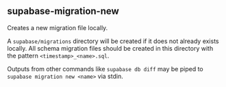 ## supabase-migration-new

Creates a new migration file locally.

A `supabase/migrations` directory will be created if it does not already exists locally. All schema migration files should be created in this directory with the pattern `<timestamp>_<name>.sql`.

Outputs from other commands like `supabase db diff` may be piped to `supabase migration new <name>` via stdin.
